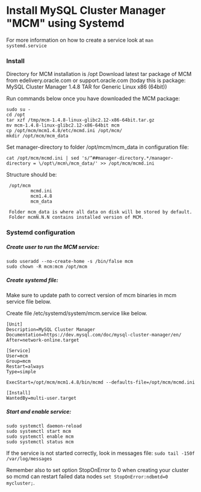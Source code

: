 # Install MySQL Cluster Manager "MCM" using Systemd

For more information on how to create a service look at ```man systemd.service```

### Install

Directory for MCM installation is /opt
Download latest tar package of MCM from edelivery.oracle.com or support.oracle.com
(today this is package: MySQL Cluster Manager 1.4.8 TAR for Generic Linux x86 (64bit))

Run commands below once you have downloaded the MCM package:
```
sudo su -
cd /opt
tar xzf /tmp/mcm-1.4.8-linux-glibc2.12-x86-64bit.tar.gz
mv mcm-1.4.8-linux-glibc2.12-x86-64bit mcm
cp /opt/mcm/mcm1.4.8/etc/mcmd.ini /opt/mcm/
mkdir /opt/mcm/mcm_data
```
Set manager-directory to folder /opt/mcm/mcm_data in configuration file:
```
cat /opt/mcm/mcmd.ini | sed 's/^##manager-directory.*/manager-directory = \/opt\/mcm\/mcm_data/' >> /opt/mcm/mcmd.ini
```

Structure should be:
```
 /opt/mcm
         mcmd.ini
         mcm1.4.8
         mcm_data

 Folder mcm_data is where all data on disk will be stored by default.
 Folder mcmN.N.N contains installed version of MCM.
```

### Systemd configuration

##### Create user to run the MCM service:
```
sudo useradd --no-create-home -s /bin/false mcm
sudo chown -R mcm:mcm /opt/mcm
```

##### Create systemd file:

Make sure to update path to correct version of mcm binaries in
mcm service file below.

Create file /etc/systemd/system/mcm.service like below.
```
[Unit]
Description=MySQL Cluster Manager
Documentation=https://dev.mysql.com/doc/mysql-cluster-manager/en/
After=network-online.target

[Service]
User=mcm
Group=mcm
Restart=always
Type=simple

ExecStart=/opt/mcm/mcm1.4.8/bin/mcmd --defaults-file=/opt/mcm/mcmd.ini

[Install]
WantedBy=multi-user.target
```

##### Start and enable service:
```
sudo systemctl daemon-reload
sudo systemctl start mcm
sudo systemctl enable mcm
sudo systemctl status mcm
```
If the service is not started correctly, look in messages file: ```sudo tail -150f /var/log/messages```

Remember also to set option StopOnError to 0 when creating your cluster so mcmd can restart failed data nodes ```set StopOnError:ndbmtd=0 mycluster;```.

